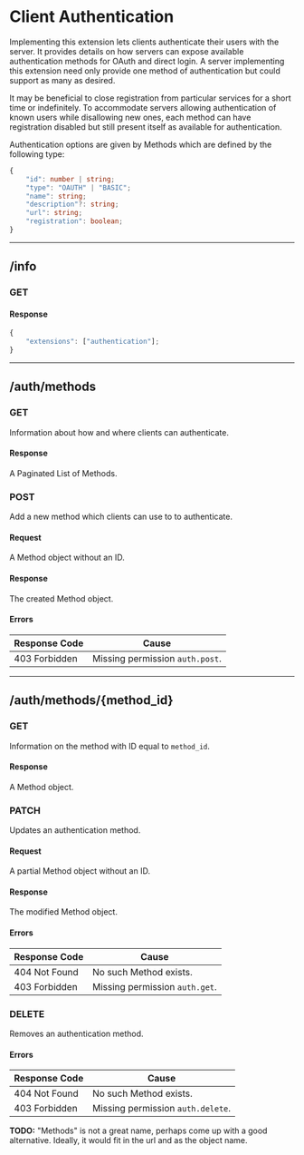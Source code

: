 Client Authentication
=====================
Implementing this extension lets clients authenticate their users with the server.
It provides details on how servers can expose available authentication methods for OAuth and direct login.
A server implementing this extension need only provide one method of authentication but could support as many as desired.

It may be beneficial to close registration from particular services for a short time or indefinitely.
To accommodate servers allowing authentication of known users while disallowing new ones, each method can have registration disabled but still present itself as available for authentication.

Authentication options are given by Methods which are defined by the following type:
```typescript
{
	"id": number | string;
	"type": "OAUTH" | "BASIC";
	"name": string;
	"description"?: string;
	"url": string;
	"registration": boolean;
}
```

--------------------------------------------------------------------------------

## /info
### GET
#### Response
```typescript
{
	"extensions": ["authentication"];
}
```

--------------------------------------------------------------------------------

## /auth/methods
### GET
Information about how and where clients can authenticate.
#### Response
A Paginated List of Methods.

### POST
Add a new method which clients can use to to authenticate.
#### Request
A Method object without an ID.
#### Response
The created Method object.
#### Errors
| Response Code | Cause                           |
|---------------|---------------------------------|
| 403 Forbidden | Missing permission `auth.post`. |

--------------------------------------------------------------------------------

## /auth/methods/{method_id}
### GET
Information on the method with ID equal to `method_id`.
#### Response
A Method object.

### PATCH
Updates an authentication method.
#### Request
A partial Method object without an ID.
#### Response
The modified Method object.
#### Errors
| Response Code | Cause                          |
|---------------|--------------------------------|
| 404 Not Found | No such Method exists.         |
| 403 Forbidden | Missing permission `auth.get`. |

### DELETE
Removes an authentication method.
#### Errors
| Response Code | Cause                             |
|---------------|-----------------------------------|
| 404 Not Found | No such Method exists.            |
| 403 Forbidden | Missing permission `auth.delete`. |


**TODO:** "Methods" is not a great name, perhaps come up with a good alternative. Ideally, it would fit in the url and as the object name.